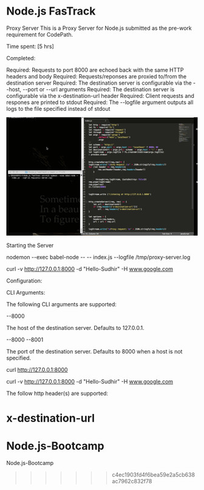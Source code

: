 
# Node.js FasTrack


Proxy Server
This is a Proxy Server for Node.js submitted as the pre-work requirement for CodePath.

Time spent: [5 hrs]

Completed:

 Required: Requests to port 8000 are echoed back with the same HTTP headers and body
 Required: Requests/reponses are proxied to/from the destination server
 Required: The destination server is configurable via the --host, --port or --url arguments
 Required: The destination server is configurable via the x-destination-url header
 Required: Client requests and respones are printed to stdout
 Required: The --logfile argument outputs all logs to the file specified instead of stdout


![Video Walkthrough](https://raw.githubusercontent.com/schint2/Unit-1-Project-CLI-Utilities/master/GIF-N.gif)

 Starting the Server

 nodemon --exec babel-node -- -- index.js --logfile /tmp/proxy-server.log

 curl -v http://127.0.0.1:8000 -d "Hello-Sudhir"  -H www.google.com


Configuration:

CLI Arguments:

The following CLI arguments are supported:

--8000

The host of the destination server. Defaults to 127.0.0.1.

--8000 --8001

The port of the destination server. Defaults to 8000 when a host is not specified.

curl http://127.0.0.1:8000

curl -v http://127.0.0.1:8000 -d "Hello-Sudhir"  -H www.google.com

The follow http header(s) are supported:

x-destination-url
=======
# Node.js-Bootcamp
Node.js-Bootcamp
>>>>>>> c4ec1903fd4f6bea59e2a5cb638ac7962c832f78
